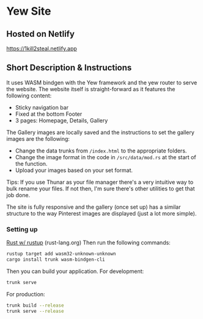 # Yew Site

## Hosted on Netlify

<https://1kill2steal.netlify.app>

## Short Description & Instructions

It uses WASM bindgen with the Yew framework and the yew router to serve the
website. The website itself is straight-forward as it features the following
content:

- Sticky navigation bar
- Fixed at the bottom Footer
- 3 pages: Homepage, Details, Gallery

The Gallery images are locally saved and the instructions to set the gallery images are the following:

- Change the data trunks from `/index.html` to the appropriate folders.
- Change the image format in the code in `/src/data/mod.rs` at the start of the function.
- Upload your images based on your set format.

Tips: If you use Thunar as your file manager there's a very intuitive way to
bulk rename your files. If not then, I'm sure there's other utilities to get
that job done.

The site is fully responsive and the gallery (once set up) has a similar
structure to the way Pinterest images are displayed (just a lot more simple).

### Setting up

[Rust w/ rustup](https://www.rust-lang.org/tools/install) (rust-lang.org)
Then run the following commands:

```bash
rustup target add wasm32-unknown-unknown
cargo install trunk wasm-bindgen-cli
```

Then you can build your application.
For development:

```bash
trunk serve
```

For production:

```bash
trunk build --release
trunk serve --release
```
